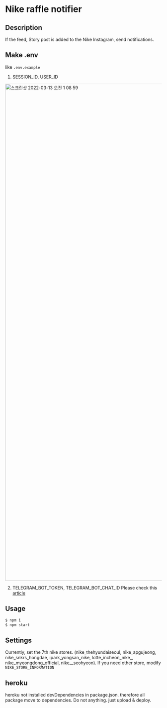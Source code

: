 # Nike raffle notifier

## Description

If the feed, Story post is added to the Nike Instagram, send notifications.

## Make .env

like `.env.example`

1. SESSION_ID, USER_ID
<img width="1597" alt="스크린샷 2022-03-13 오전 1 08 59" src="https://user-images.githubusercontent.com/6022539/158025567-ef37f934-e1fa-4a3f-9692-496a0a81ad45.png">

2. TELEGRAM_BOT_TOKEN, TELEGRAM_BOT_CHAT_ID
Please check this [article](https://gabrielkim.tistory.com/entry/Telegram-Bot-Token-%EB%B0%8F-Chat-Id-%EC%96%BB%EA%B8%B0)

## Usage

```zsh
$ npm i
$ npm start
```

## Settings

Currently, set the 7th nike stores. (nike_thehyundaiseoul, nike_apgujeong, nike_snkrs_hongdae, ipark_yongsan_nike, lotte_incheon_nike_, nike_myeongdong_official, nike__seohyeon). If you need other store, modify `NIKE_STORE_INFORMATION`

## heroku

heroku not installed devDependencies in package.json. therefore all package move to dependencies.
Do not anything. just upload & deploy.
